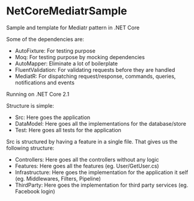 # NetCoreMediatrSample
Sample and template for Mediatr pattern in .NET Core

Some of the  dependencies are:
 - AutoFixture: For testing purpose
 - Moq: For testing purpose by mocking dependencies
 - AutoMapper: Eliminate a lot of boilerplate
 - FluentValidation: For validating requests before they are handled
 - MediatR: For dispatching request/response, commands, queries, notifications and events

 Running on .NET Core 2.1
 
 Structure is simple:
  - Src: Here goes the application
  - DataModel: Here goes all the implementations for the database/store
  - Test: Here goes all tests for the application
  
 Src is structured by having a feature in a single file. That gives us the following structure:
  - Controllers: Here goes all the controllers without any logic
  - Features: Here goes all the features (eg. User/GetUser.cs)
  - Infrastructure: Here goes the implementation for the application it self (eg. Middlewares, Filters, Pipeline)
  - ThirdParty: Here goes the implementation for third party services (eg. Facebook login)
